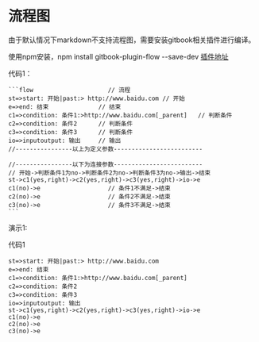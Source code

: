 
# 流程图

由于默认情况下markdown不支持流程图，需要安装gitbook相关插件进行编译。

使用npm安装，npm install gitbook-plugin-flow --save-dev [插件地址](https://www.npmjs.com/package/gitbook-plugin-flow)

代码1：

    ```flow                     // 流程
    st=>start: 开始|past:> http://www.baidu.com // 开始
    e=>end: 结束              // 结束
    c1=>condition: 条件1:>http://www.baidu.com[_parent]   // 判断条件
    c2=>condition: 条件2      // 判断条件
    c3=>condition: 条件3      // 判断条件
    io=>inputoutput: 输出     // 输出
    //----------------以上为定义参数-------------------------

    //----------------以下为连接参数-------------------------
    // 开始->判断条件1为no->判断条件2为no->判断条件3为no->输出->结束
    st->c1(yes,right)->c2(yes,right)->c3(yes,right)->io->e
    c1(no)->e                   // 条件1不满足->结束
    c2(no)->e                   // 条件2不满足->结束
    c3(no)->e                   // 条件3不满足->结束
    ```

演示1:

代码1

```flow
st=>start: 开始|past:> http://www.baidu.com
e=>end: 结束
c1=>condition: 条件1:>http://www.baidu.com[_parent]
c2=>condition: 条件2
c3=>condition: 条件3
io=>inputoutput: 输出
st->c1(yes,right)->c2(yes,right)->c3(yes,right)->io->e
c1(no)->e
c2(no)->e
c3(no)->e
```
